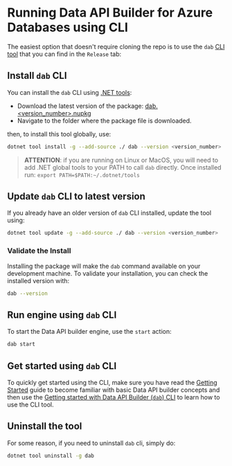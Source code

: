 # Running Data API Builder for Azure Databases using CLI

The easiest option that doesn't require cloning the repo is to use the `dab` [CLI tool](./dab-cli.md) that you can find in the `Release` tab:

## Install `dab` CLI

You can install the `dab` CLI using [.NET tools](https://docs.microsoft.com/en-us/dotnet/core/tools/global-tools):

- Download the latest version of the package: [dab.<version_number>.nupkg](https://github.com/Azure/data-api-builder/releases/tag/v0.1.5-alpha)
- Navigate to the folder where the package file is downloaded.

then, to install this tool globally, use:

```bash
dotnet tool install -g --add-source ./ dab --version <version_number>
```

> **ATTENTION**: if you are running on Linux or MacOS, you will need to add .NET global tools to your PATH to call `dab` directly. Once installed run:
> `export PATH=$PATH:~/.dotnet/tools`

## Update `dab` CLI to latest version

If you already have an older version of `dab` CLI installed, update the tool using:

```bash
dotnet tool update -g --add-source ./ dab --version <version_number>
```

### Validate the Install

Installing the package will make the `dab` command available on your development machine. To validate your installation, you can check the installed version with:

```bash
dab --version
```

## Run engine using `dab` CLI

To start the Data API builder engine, use the `start` action:

```bash
dab start
```

## Get started using `dab` CLI

To quickly get started using the CLI, make sure you have read the [Getting Started](./getting-started/getting-started.md) guide to become familiar with basic Data API builder concepts and then use the [Getting started with Data API Builder (`dab`) CLI](./getting-started/getting-started-dab-cli.md) to learn how to use the CLI tool.

## Uninstall the tool

For some reason, if you need to uninstall `dab` cli, simply do:

```bash
dotnet tool uninstall -g dab
```
